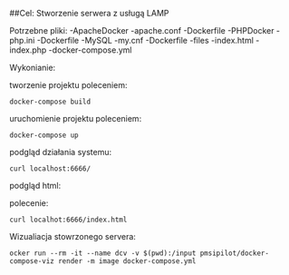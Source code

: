 ##Cel: Stworzenie serwera z usługą LAMP

Potrzebne pliki:
-ApacheDocker
    -apache.conf
    -Dockerfile
-PHPDocker
    -php.ini
    -Dockerfile
-MySQL
    -my.cnf
    -Dockerfile
-files
    -index.html
    -index.php
-docker-compose.yml

Wykonianie:

tworzenie projektu poleceniem:
```
docker-compose build
```
uruchomienie projektu poleceniem: 
```
docker-compose up
```
podgląd działania systemu:
```
curl localhost:6666/ 
```
podgląd html:

polecenie:
```
curl localhot:6666/index.html
 ```
Wizualiacja stowrzonego servera:
 ```
ocker run --rm -it --name dcv -v $(pwd):/input pmsipilot/docker-compose-viz render -m image docker-compose.yml
 ```
